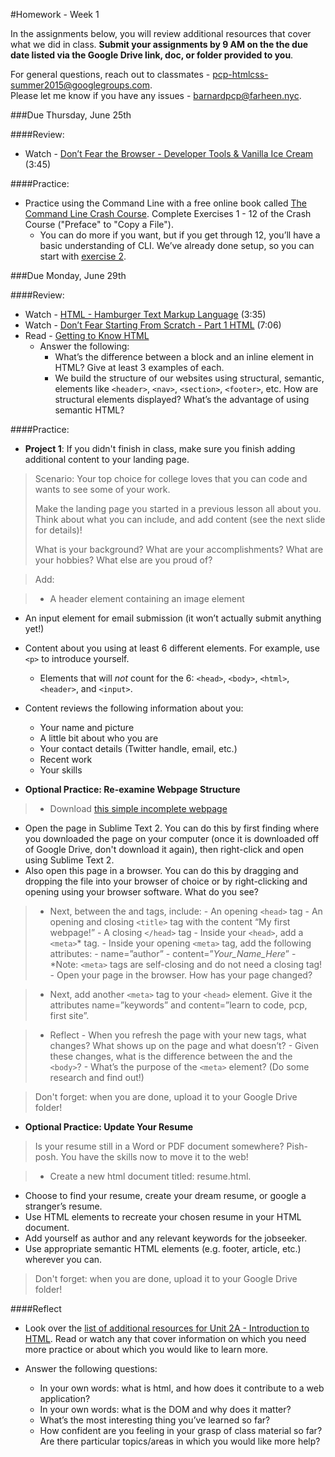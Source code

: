 #Homework - Week 1

In the assignments below, you will review additional resources that cover what we did in class.  **Submit your assignments by 9 AM on the the due date listed via the Google Drive link, doc, or folder provided to you**.  

For general questions, reach out to classmates - pcp-htmlcss-summer2015@googlegroups.com.  
Please let me know if you have any issues - barnardpcp@farheen.nyc.

###Due Thursday, June 25th

####Review:

- Watch - [Don’t Fear the Browser - Developer Tools & Vanilla Ice Cream](http://www.dontfeartheinternet.com/the-basics/dont-fear-the-browser) (3:45)

####Practice:

- Practice using the Command Line with a free online book called [The Command Line Crash Course](http://cli.learncodethehardway.org/book/). Complete Exercises 1 - 12 of the Crash Course ("Preface" to "Copy a File"). 
	- You can do more if you want, but if you get through 12, you’ll have a basic understanding of CLI. We’ve already done setup, so you can start with [exercise 2](http://cli.learncodethehardway.org/book/ex2.html). 


###Due Monday, June 29th

####Review:

- Watch -  [HTML - Hamburger Text Markup Language](http://www.dontfeartheinternet.com/html/html) (3:35)
- Watch - [Don’t Fear Starting From Scratch - Part 1 HTML](http://www.dontfeartheinternet.com/html/don%E2%80%99t-fear-starting-from-scratch) (7:06)
- Read - [Getting to Know HTML](http://learn.shayhowe.com/html-css/getting-to-know-html/)
	- Answer the following:
		- What’s the difference between a block and an inline element in HTML? Give at least 3 examples of each. 
		- We build the structure of our websites using structural, semantic, elements like `<header>`, `<nav>`, `<section>`, `<footer>`, etc. How are structural elements displayed? What’s the advantage of using semantic HTML?

####Practice:

- **Project 1**: If you didn't finish in class, make sure you finish adding additional content to your landing page.

> Scenario: Your top choice for college loves that you can code and wants to see some of your work. 
>
> Make the landing page you started in a previous lesson all about you.  Think about what you can include, and add content (see the next slide for details)!
>
> What is your background?  What are your accomplishments? What are your hobbies?  What else are you proud of?

> Add: 

> - A header element containing an image element
- An input element for email submission (it won’t actually submit anything yet!)
- Content about you using at least 6 different elements.  For example, use `<p>` to introduce yourself.  
	- Elements that will *not* count for the 6: `<head>`, `<body>`, `<html>`, `<header>`, and `<input>`.  
- Content reviews the following information about you:
	- Your name and picture
	- A little bit about who you are
	- Your contact details (Twitter handle, email, etc.)
	- Recent work
	- Your skills

- **Optional Practice: Re-examine Webpage Structure**

> - Download [this simple incomplete webpage](https://drive.google.com/file/d/0B2oPzQ6clzPRSEdxQWdkYW5INGM/view?usp=sharing)
- Open the page in Sublime Text 2.  You can do this by first finding where you downloaded the page on your computer (once it is downloaded off of Google Drive, don't download it again), then right-click and open using Sublime Text 2.  
- Also open this page in a browser. You can do this by dragging and dropping the file into your browser of choice or by right-clicking and opening using your browser software. What do you see?

> - Next, between the <html> and <body> tags, include:
	- An opening `<head>` tag
	- An opening and closing `<title>` tag with the content “My first webpage!”
	- A closing `</head>` tag
	- Inside your `<head>`, add a `<meta>`* tag.
	- Inside your opening `<meta>` tag, add the following attributes:
		- name=”author”
		- content=”*Your_Name_Here*”
		- *Note: `<meta>` tags are self-closing and do not need a closing tag!
	- Open your page in the browser. How has your page changed?

> - Next, add another `<meta>` tag to your `<head>` element. Give it the attributes name=”keywords” and content=”learn to code, pcp, first site”.

>- Reflect
	- When you refresh the page with your new tags, what changes? What shows up on the page and what doesn’t?
	- Given these changes, what is the difference between the <head> and the `<body>`?
	- What’s the purpose of the `<meta>` element? (Do some research and find out!)
	
> Don't forget: when you are done, upload it to your Google Drive folder!

- **Optional Practice: Update Your Resume**

> Is your resume still in a Word or PDF document somewhere? Pish-posh. You have the skills now to move it to the web!

> - Create a new html document titled: resume.html.
- Choose to find your resume, create your dream resume, or google a stranger’s resume.
- Use HTML elements to recreate your chosen resume in your HTML document.
- Add yourself as author and any relevant keywords for the jobseeker.
- Use appropriate semantic HTML elements (e.g. footer, article, etc.) wherever you can.

> Don't forget: when you are done, upload it to your Google Drive folder!


####Reflect

- Look over the [list of additional resources for Unit 2A - Introduction to HTML](https://github.com/fma2/pcp-intro-web-development/blob/master/units/2A-introhtml.md#resources).  Read or watch any that cover information on which you need more practice or about which you would like to learn more.

- Answer the following questions: 

	- In your own words: what is html, and how does it contribute to a web application?
	- In your own words: what is the DOM and why does it matter?
	- What’s the most interesting thing you’ve learned so far?
	- How confident are you feeling in your grasp of class material so far? Are there particular topics/areas in which you would like more help?


